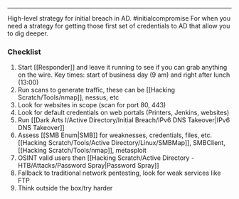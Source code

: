 -- -
High-level strategy for initial breach in AD. #initialcompromise 
For when you need a strategy for getting those first set of credentials to AD that allow you to dig deeper. 
### Checklist
1. Start [[Responder]] and leave it running to see if you can grab anything on the wire. Key times: start of business day (9 am) and right after lunch (13:00)
2. Run scans to generate traffic, these can be [[Hacking Scratch/Tools/nmap]], nessus, etc
3. Look for websites in scope (scan for port 80, 443)
4. Look for default credentials on web portals (Printers, Jenkins, websites)
5. Run [[Dark Arts I/Active Directory/Initial Breach/IPv6 DNS Takeover|IPv6 DNS Takeover]]
6. Assess [[SMB Enum|SMB]] for weaknesses, credentials, files, etc. [[Hacking Scratch/Tools/Active Directory/Linux/SMBMap]], SMBClient, [[Hacking Scratch/Tools/nmap]], metasploit
7. OSINT valid users then [[Hacking Scratch/Active Directory - HTB/Attacks/Password Spray|Password Spray]]
8. Fallback to traditional network pentesting, look for weak services like FTP
9. Think outside the box/try harder